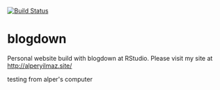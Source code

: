 [![Build Status](https://travis-ci.org/alperyilmaz/blogdown.svg?branch=master)](https://travis-ci.org/alperyilmaz/blogdown)

# blogdown

Personal website build with blogdown at RStudio. Please visit my site at http://alperyilmaz.site/

testing from alper's computer
